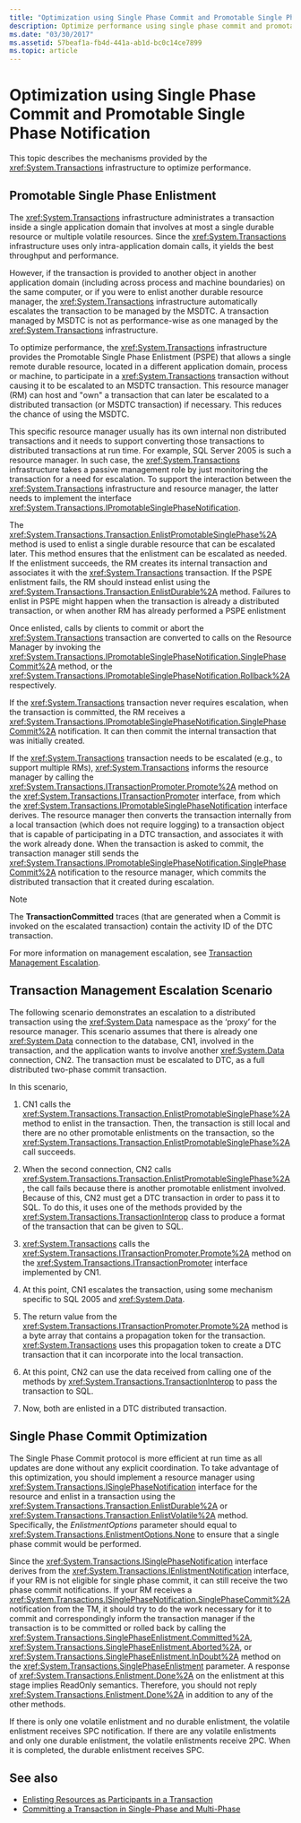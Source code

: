 ```yaml
---
title: "Optimization using Single Phase Commit and Promotable Single Phase Notification"
description: Optimize performance using single phase commit and promotable single phase notification. Learn about the System.Transactions infrastructure in .NET.
ms.date: "03/30/2017"
ms.assetid: 57beaf1a-fb4d-441a-ab1d-bc0c14ce7899
ms.topic: article
---
```


# Optimization using Single Phase Commit and Promotable Single Phase Notification

This topic describes the mechanisms provided by the <xref:System.Transactions> infrastructure to optimize performance.

## Promotable Single Phase Enlistment

The <xref:System.Transactions> infrastructure administrates a transaction inside a single application domain that involves at most a single durable resource or multiple volatile resources. Since the <xref:System.Transactions> infrastructure uses only intra-application domain calls, it yields the best throughput and performance.

However, if the transaction is provided to another object in another application domain (including across process and machine boundaries) on the same computer, or if you were to enlist another durable resource manager, the <xref:System.Transactions> infrastructure automatically escalates the transaction to be managed by the MSDTC. A transaction managed by MSDTC is not as performance-wise as one managed by the <xref:System.Transactions> infrastructure.

To optimize performance, the <xref:System.Transactions> infrastructure provides the Promotable Single Phase Enlistment (PSPE) that allows a single remote durable resource, located in a different application domain, process or machine, to participate in a <xref:System.Transactions> transaction without causing it to be escalated to an MSDTC transaction. This resource manager (RM) can host and "own" a transaction that can later be escalated to a distributed transaction (or MSDTC transaction) if necessary. This reduces the chance of using the MSDTC.

This specific resource manager usually has its own internal non distributed transactions and it needs to support converting those transactions to distributed transactions at run time. For example, SQL Server 2005 is such a resource manager. In such case, the <xref:System.Transactions> infrastructure takes a passive management role by just monitoring the transaction for a need for escalation. To support the interaction between the <xref:System.Transactions> infrastructure and resource manager, the latter needs to implement the interface <xref:System.Transactions.IPromotableSinglePhaseNotification>.

The <xref:System.Transactions.Transaction.EnlistPromotableSinglePhase%2A> method is used to enlist a single durable resource that can be escalated later. This method ensures that the enlistment can be escalated as needed. If the enlistment succeeds, the RM creates its internal transaction and associates it with the <xref:System.Transactions> transaction. If the PSPE enlistment fails, the RM should instead enlist using the <xref:System.Transactions.Transaction.EnlistDurable%2A> method. Failures to enlist in PSPE might happen when the transaction is already a distributed transaction, or when another RM has already performed a PSPE enlistment

Once enlisted, calls by clients to commit or abort the <xref:System.Transactions> transaction are converted to calls on the Resource Manager by invoking the <xref:System.Transactions.IPromotableSinglePhaseNotification.SinglePhaseCommit%2A> method, or the <xref:System.Transactions.IPromotableSinglePhaseNotification.Rollback%2A> respectively.

If the <xref:System.Transactions> transaction never requires escalation, when the transaction is committed, the RM receives a <xref:System.Transactions.IPromotableSinglePhaseNotification.SinglePhaseCommit%2A> notification. It can then commit the internal transaction that was initially created.

If the <xref:System.Transactions> transaction needs to be escalated (e.g., to support multiple RMs), <xref:System.Transactions> informs the resource manager by calling the <xref:System.Transactions.ITransactionPromoter.Promote%2A> method on the <xref:System.Transactions.ITransactionPromoter> interface, from which the <xref:System.Transactions.IPromotableSinglePhaseNotification> interface derives. The resource manager then converts the transaction internally from a local transaction (which does not require logging) to a transaction object that is capable of participating in a DTC transaction, and associates it with the work already done. When the transaction is asked to commit, the transaction manager still sends the <xref:System.Transactions.IPromotableSinglePhaseNotification.SinglePhaseCommit%2A> notification to the resource manager, which commits the distributed transaction that it created during escalation.

> [!NOTE]
> The **TransactionCommitted** traces (that are generated when a Commit is invoked on the escalated transaction) contain the activity ID of the DTC transaction.

For more information on management escalation, see [Transaction Management Escalation](transaction-management-escalation.md).

## Transaction Management Escalation Scenario

The following scenario demonstrates an escalation to a distributed transaction using the <xref:System.Data> namespace as the ‘proxy’ for the resource manager. This scenario assumes that there is already one <xref:System.Data> connection to the database, CN1, involved in the transaction, and the application wants to involve another <xref:System.Data> connection, CN2. The transaction must be escalated to DTC, as a full distributed two-phase commit transaction.

In this scenario,

1. CN1 calls the <xref:System.Transactions.Transaction.EnlistPromotableSinglePhase%2A> method to enlist in the transaction. Then, the transaction is still local and there are no other promotable enlistments on the transaction, so the <xref:System.Transactions.Transaction.EnlistPromotableSinglePhase%2A> call succeeds.

2. When the second connection, CN2 calls <xref:System.Transactions.Transaction.EnlistPromotableSinglePhase%2A>, the call fails because there is another promotable enlistment involved. Because of this, CN2 must get a DTC transaction in order to pass it to SQL. To do this, it uses one of the methods provided by the <xref:System.Transactions.TransactionInterop> class to produce a format of the transaction that can be given to SQL.

3. <xref:System.Transactions> calls the <xref:System.Transactions.ITransactionPromoter.Promote%2A> method on the <xref:System.Transactions.ITransactionPromoter> interface implemented by CN1.

4. At this point, CN1 escalates the transaction, using some mechanism specific to SQL 2005 and <xref:System.Data>.

5. The return value from the <xref:System.Transactions.ITransactionPromoter.Promote%2A> method is a byte array that contains a propagation token for the transaction. <xref:System.Transactions> uses this propagation token to create a DTC transaction that it can incorporate into the local transaction.

6. At this point, CN2 can use the data received from calling one of the methods by <xref:System.Transactions.TransactionInterop> to pass the transaction to SQL.

7. Now, both are enlisted in a DTC distributed transaction.

## Single Phase Commit Optimization

The Single Phase Commit protocol is more efficient at run time as all updates are done without any explicit coordination. To take advantage of this optimization, you should implement a resource manager using <xref:System.Transactions.ISinglePhaseNotification> interface for the resource and enlist in a transaction using the <xref:System.Transactions.Transaction.EnlistDurable%2A> or <xref:System.Transactions.Transaction.EnlistVolatile%2A> method. Specifically, the *EnlistmentOptions* parameter should equal to <xref:System.Transactions.EnlistmentOptions.None> to ensure that a single phase commit would be performed.

Since the <xref:System.Transactions.ISinglePhaseNotification> interface derives from the <xref:System.Transactions.IEnlistmentNotification> interface, if your RM is not eligible for single phase commit, it can still receive the two phase commit notifications. If your RM receives a <xref:System.Transactions.ISinglePhaseNotification.SinglePhaseCommit%2A> notification from the TM, it should try to do the work necessary for it to commit and correspondingly inform the transaction manager if the transaction is to be committed or rolled back by calling the <xref:System.Transactions.SinglePhaseEnlistment.Committed%2A>, <xref:System.Transactions.SinglePhaseEnlistment.Aborted%2A>, or <xref:System.Transactions.SinglePhaseEnlistment.InDoubt%2A> method on the <xref:System.Transactions.SinglePhaseEnlistment> parameter. A response of <xref:System.Transactions.Enlistment.Done%2A> on the enlistment at this stage implies ReadOnly semantics. Therefore, you should not reply <xref:System.Transactions.Enlistment.Done%2A> in addition to any of the other methods.

If there is only one volatile enlistment and no durable enlistment, the volatile enlistment receives SPC notification. If there are any volatile enlistments and only one durable enlistment, the volatile enlistments receive 2PC. When it is completed, the durable enlistment receives SPC.

## See also

- [Enlisting Resources as Participants in a Transaction](enlisting-resources-as-participants-in-a-transaction.md)
- [Committing a Transaction in Single-Phase and Multi-Phase](committing-a-transaction-in-single-phase-and-multi-phase.md)

